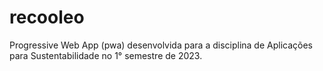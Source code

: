 # recooleo
Progressive Web App (pwa) desenvolvida para a disciplina de Aplicações para Sustentabilidade no 1° semestre de 2023.
